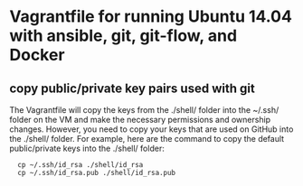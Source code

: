 # Vagrantfile for running Ubuntu 14.04 with ansible, git, git-flow, and Docker

## copy public/private key pairs used with git

The Vagrantfile will copy the keys from the ./shell/ folder into the ~/.ssh/ folder on the VM
and make the necessary permissions and ownership changes.  However, you need to copy
your keys that are used on GitHub into the ./shell/ folder.  For example, here are the
command to copy the default public/private keys into the ./shell/ folder:

```
  cp ~/.ssh/id_rsa ./shell/id_rsa
  cp ~/.ssh/id_rsa.pub ./shell/id_rsa.pub 
```


